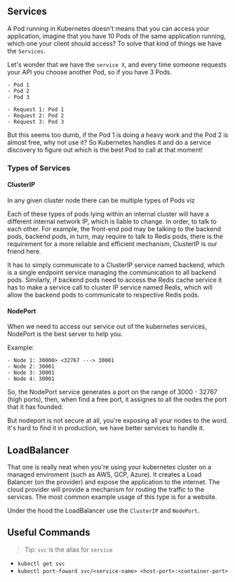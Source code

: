 ## Services

A Pod running in Kubernetes doesn't means that you can access your application, imagine that you have 10 Pods of the same application running, which one your client should access? To solve that kind of things we have the `Services`.

Let's wonder that we have the `service X`, and every time someone requests your API you choose another Pod, so if you have 3 Pods.

```
- Pod 1
- Pod 2
- Pod 3

- Request 1: Pod 1
- Request 2: Pod 2
- Request 3: Pod 3
```

But this seems too dumb, if the Pod 1 is doing a heavy work and the Pod 2 is almost free, why not use it?
So Kubernetes handles it and do a service discovery to figure out which is the best Pod to call at that moment!

### Types of Services

#### ClusterIP
In any given cluster node there can be multiple types of Pods viz

Each of these types of pods lying within an internal cluster will have a different internal network IP, which is liable to change. In order, to talk to each other. For example, the front-end pod may be talking to the backend pods, backend pods, in turn, may require to talk to Redis pods, there is the requirement for a more reliable and efficient mechanism, ClusterIP is our friend here.

It has to simply communicate to a ClusterIP service named backend, which is a single endpoint service managing the communication to all backend pods. Similarly, if backend pods need to access the Redis cache service it has to make a service call to cluster IP service named Redis, which will allow the backend pods to communicate to respective Redis pods.

#### NodePort
When we need to access our service out of the kubernetes services, NodePort is the best server to help you.

Example:
```
- Node 1: 30000> <32767 ---> 30001 
- Node 2: 30001
- Node 3: 30001
- Node 4: 30001
```

So, the NodePort service generates a port on the range of 3000 - 32767 (high ports), then, when find a free port, it assignes to all the nodes the port that it has founded.

But nodeport is not secure at all, you're exposing all your nodes to the word. it's hard to find it in production, we have better services to handle it.

## LoadBalancer
That one is really neat when you're using your kubernetes cluster on a managed enviroment (such as AWS, GCP, Azure). It creates a Load Balancer (on the provider) and expose the application to the internet. The cloud provider will provide a mechanism for routing the traffic to the services. The most common example usage of this type is for a website.

Under the hood the LoadBalancer use the `ClusterIP` and `NodePort`. 

## Useful Commands

> Tip: `svc` is the alias for `service`

- `kubectl get svc`
- `kubectl port-foward svc/<service-name> <host-port>:<container-port>`
